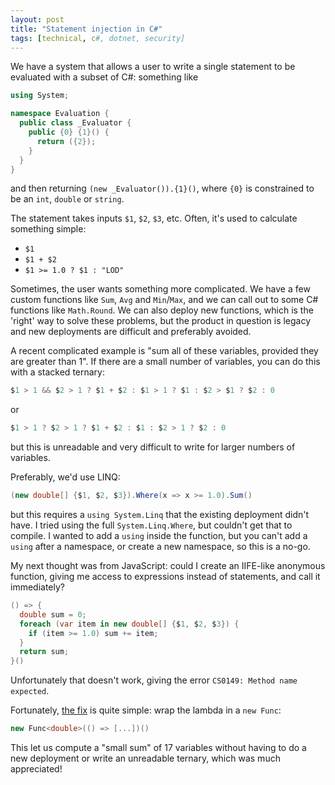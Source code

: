 ```yaml
---
layout: post
title: "Statement injection in C#"
tags: [technical, c#, dotnet, security]
---
```


We have a system that allows a user to write a single statement to be evaluated with a subset of C#: something like 

```cs
using System;

namespace Evaluation {
  public class _Evaluator {
    public {0} {1}() {
      return ({2});
    }
  }
}
```

and then returning `(new _Evaluator()).{1}()`, where `{0}` is constrained to be an `int`, `double` or `string`.

The statement takes inputs `$1`, `$2`, `$3`, etc. Often, it's used to calculate something simple:
* `$1`
* `$1 + $2`
* `$1 >= 1.0 ? $1 : "LOD"`

Sometimes, the user wants something more complicated. We have a few custom functions like `Sum`, `Avg` and `Min`/`Max`, and we can call out to some C# functions like `Math.Round`. We can also deploy new functions, which is the 'right' way to solve these problems, but the product in question is legacy and new deployments are difficult and preferably avoided.

A recent complicated example is "sum all of these variables, provided they are greater than 1". If there are a small number of variables, you can do this with a stacked ternary:
```cs
$1 > 1 && $2 > 1 ? $1 + $2 : $1 > 1 ? $1 : $2 > $1 ? $2 : 0
```
or
```cs
$1 > 1 ? $2 > 1 ? $1 + $2 : $1 : $2 > 1 ? $2 : 0
```
but this is unreadable and very difficult to write for larger numbers of variables.

Preferably, we'd use LINQ:
```cs
(new double[] {$1, $2, $3}).Where(x => x >= 1.0).Sum()
```
but this requires a `using System.Linq` that the existing deployment didn't have. I tried using the full `System.Linq.Where`, but couldn't get that to compile. I wanted to add a `using` inside the function, but you can't add a `using` after a namespace, or create a new namespace, so this is a no-go.

My next thought was from JavaScript: could I create an IIFE-like anonymous function, giving me access to expressions instead of statements, and call it immediately?

```cs
() => {
  double sum = 0;
  foreach (var item in new double[] {$1, $2, $3}) {
    if (item >= 1.0) sum += item;
  }
  return sum;
}()
```

Unfortunately that doesn't work, giving the error `CS0149: Method name expected`.

Fortunately, [the fix](https://stackoverflow.com/questions/3923864/how-to-call-anonymous-function-in-c) is quite simple: wrap the lambda in a `new Func`:

```cs
new Func<double>(() => [...])()
```

This let us compute a "small sum" of 17 variables without having to do a new deployment or write an unreadable ternary, which was much appreciated!
